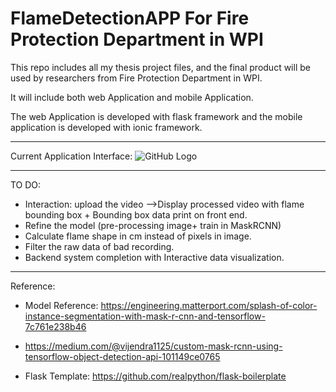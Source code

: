 # FlameDetectionAPP For Fire Protection Department in WPI


This repo includes all my thesis project files, and the final product will be used by researchers from Fire Protection Department in WPI.

It will include both web Application and mobile Application.

The web Application is developed with flask framework and the mobile application is developed with ionic framework.

--------------------------------------------------
Current Application Interface:
![GitHub Logo](/Flame.gif)


--------------------------------------------------
TO DO:
- Interaction: 
upload the video -->Display processed video with flame bounding box + Bounding box data print on front end. 
- Refine the model (pre-processing image+ train in MaskRCNN)
- Calculate flame shape in cm instead of pixels in image. 
- Filter the raw data of bad recording.
- Backend system completion with Interactive data visualization.

--------------------------------------------------
Reference:
- Model Reference: https://engineering.matterport.com/splash-of-color-instance-segmentation-with-mask-r-cnn-and-tensorflow-7c761e238b46

- https://medium.com/@vijendra1125/custom-mask-rcnn-using-tensorflow-object-detection-api-101149ce0765

- Flask Template:  https://github.com/realpython/flask-boilerplate


